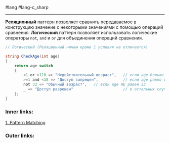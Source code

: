 #lang #lang-c_sharp

---
**Реляционный** паттерн позволяет сравнить передаваемое в конструкцию значение с некоторыми значениями с помощью операций сравнения.
**Логический** паттерн позволяет использовать логические операторы `not`, `and` и `or` для объединения операций сравнения.

```csharp
// Логический (Реляционный ничем кроме 1 условия не отличается)

string CheckAge(int age)
{
    return age switch
    {
        <1 or >110 => "Недействительный возраст",   // если age больше 110 и меньше 1
        >=1 and <18 => "Доступ запрещен",           // если age равно или больше 1 и меньше 18
	    not 33 => "Обычный возраст",   // если age НЕ равен 33
        _ => "Доступ разрешен"                      // в остальных случаях
    };
}
```

### Inner links:
[1. Pattern Matching](1.%20Languages/C-sharp/0.%20Введение/1.%20Типы%20данных/Pattern%20Matching/1.%20Pattern%20Matching.md)

### Outer links:
